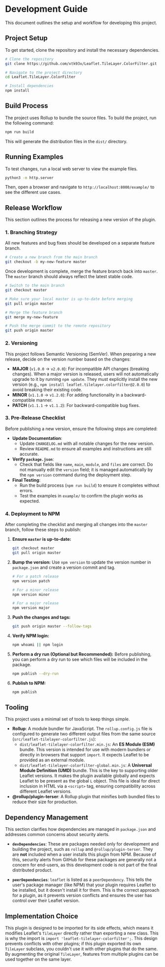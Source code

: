 # Development Guide

This document outlines the setup and workflow for developing this project.

## Project Setup

To get started, clone the repository and install the necessary dependencies.

```bash
# Clone the repository
git clone https://github.com/xtk93x/Leaflet.TileLayer.ColorFilter.git

# Navigate to the project directory
cd Leaflet.TileLayer.ColorFilter

# Install dependencies
npm install
```

## Build Process

The project uses Rollup to bundle the source files. To build the project, run the following command:

```bash
npm run build
```

This will generate the distribution files in the `dist/` directory.

## Running Examples

To test changes, run a local web server to view the example files.

```bash
python3 -m http.server
```

Then, open a browser and navigate to `http://localhost:8000/example/` to see the different use cases.

## Release Workflow

This section outlines the process for releasing a new version of the plugin.

### 1. Branching Strategy

All new features and bug fixes should be developed on a separate feature branch.

```bash
# Create a new branch from the main branch
git checkout -b my-new-feature master
```

Once development is complete, merge the feature branch back into `master`. The `master` branch should always reflect the latest stable code.

```bash
# Switch to the main branch
git checkout master

# Make sure your local master is up-to-date before merging
git pull origin master

# Merge the feature branch
git merge my-new-feature

# Push the merge commit to the remote repository
git push origin master
```

### 2. Versioning

This project follows Semantic Versioning (SemVer). When preparing a new release, decide on the version number based on the changes:

-   **MAJOR** (`v1.0.0` -> `v2.0.0`): For incompatible API changes (breaking changes). When a major version is released, users will not automatically upgrade to it by running `npm update`. They must explicitly install the new version (e.g., `npm install leaflet.tilelayer.colorfilter@2.0.0`) to avoid breaking their existing code.
-   **MINOR** (`v1.1.0` -> `v1.2.0`): For adding functionality in a backward-compatible manner.
-   **PATCH** (`v1.1.1` -> `v1.1.2`): For backward-compatible bug fixes.

### 3. Pre-Release Checklist

Before publishing a new version, ensure the following steps are completed:

-   **Update Documentation**:
    -   Update `CHANGELOG.md` with all notable changes for the new version.
    -   Review `README.md` to ensure all examples and instructions are still accurate.
-   **Verify `package.json`**:
    -   Check that fields like `name`, `main`, `module`, and `files` are correct. Do not manually edit the `version` field; it is managed automatically by the `npm version` command during the deployment step.
-   **Final Testing**:
    -   Run the build process (`npm run build`) to ensure it completes without errors.
    -   Test the examples in `example/` to confirm the plugin works as expected.

### 4. Deployment to NPM

After completing the checklist and merging all changes into the `master` branch, follow these steps to publish:

1.  **Ensure `master` is up-to-date:**
    ```bash
    git checkout master
    git pull origin master
    ```

2.  **Bump the version:**
    Use `npm version` to update the version number in `package.json` and create a version commit and tag.
    ```bash
    # For a patch release
    npm version patch

    # For a minor release
    npm version minor

    # For a major release
    npm version major
    ```

3.  **Push the changes and tags:**
    ```bash
    git push origin master --follow-tags
    ```

4.  **Verify NPM login:**
    ```bash
    npm whoami || npm login
    ```

5.  **Perform a dry run (Optional but Recommended):**
    Before publishing, you can perform a dry run to see which files will be included in the package.
    ```bash
    npm publish --dry-run
    ```

6.  **Publish to NPM:**
    ```bash
    npm publish
    ```

## Tooling

This project uses a minimal set of tools to keep things simple.

-   **Rollup**: A module bundler for JavaScript. The `rollup.config.js` file is configured to generate two different output files from the same source (`src/leaflet-tilelayer-colorfilter.js`):
    -   `dist/leaflet-tilelayer-colorfilter.min.js`: An **ES Module (ESM)** bundle. This version is intended for use with modern bundlers or directly in browsers that support `import`. It expects Leaflet to be provided as an external module.
    -   `dist/leaflet-tilelayer-colorfilter-global.min.js`: A **Universal Module Definition (UMD)** bundle. This is the key to supporting older Leaflet versions. It makes the plugin available globally and expects Leaflet to be present as the global `L` object. This file is ideal for direct inclusion in HTML via a `<script>` tag, ensuring compatibility across different Leaflet versions.
-   **@rollup/plugin-terser**: A Rollup plugin that minifies both bundled files to reduce their size for production.

## Dependency Management

This section clarifies how dependencies are managed in `package.json` and addresses common concerns about security alerts.

*   **`devDependencies`**: These are packages needed only for development and building the project, such as `rollup` and `@rollup/plugin-terser`. They are **not** included when a user installs this plugin from NPM. Because of this, security alerts from GitHub for these packages are generally not a concern for end-users, as this development code is not part of the final distributed product.

*   **`peerDependencies`**: `leaflet` is listed as a `peerDependency`. This tells the user's package manager (like NPM) that your plugin requires Leaflet to be installed, but it doesn't install it for them. This is the correct approach for a plugin, as it prevents version conflicts and ensures the user has control over their Leaflet version.

## Implementation Choice

This plugin is designed to be imported for its side effects, which means it modifies Leaflet's `TileLayer` directly rather than exporting a new class. This is why the import is `import 'leaflet-tilelayer-colorfilter';`. This design prevents conflicts with other plugins; if this plugin exported its own `TileLayer` subclass, you couldn't use it with other plugins that do the same. By augmenting the original `TileLayer`, features from multiple plugins can be used together on the same layer.
